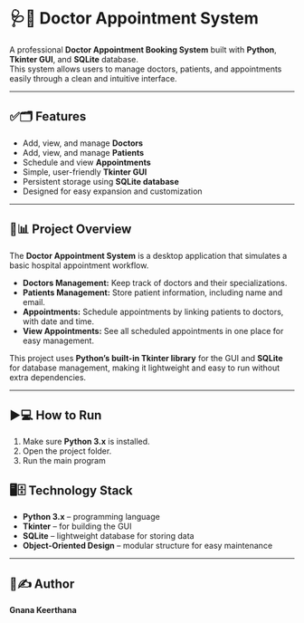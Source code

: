 # 🩺💊 Doctor Appointment System

A professional **Doctor Appointment Booking System** built with **Python**, **Tkinter GUI**, and **SQLite** database.  
This system allows users to manage doctors, patients, and appointments easily through a clean and intuitive interface.

---

## ✅🗂️ Features

- Add, view, and manage **Doctors**  
- Add, view, and manage **Patients**  
- Schedule and view **Appointments**  
- Simple, user-friendly **Tkinter GUI**  
- Persistent storage using **SQLite database**  
- Designed for easy expansion and customization  

---

## 📝📊 Project Overview

The **Doctor Appointment System** is a desktop application that simulates a basic hospital appointment workflow.  

- **Doctors Management:** Keep track of doctors and their specializations.  
- **Patients Management:** Store patient information, including name and email.  
- **Appointments:** Schedule appointments by linking patients to doctors, with date and time.  
- **View Appointments:** See all scheduled appointments in one place for easy management.  

This project uses **Python’s built-in Tkinter library** for the GUI and **SQLite** for database management, making it lightweight and easy to run without extra dependencies.

---

## ▶️💻 How to Run

1. Make sure **Python 3.x** is installed.  
2. Open the project folder.  
3. Run the main program

## 🖥️🗄️ Technology Stack

- **Python 3.x** – programming language   
- **Tkinter** – for building the GUI   
- **SQLite** – lightweight database for storing data   
- **Object-Oriented Design** – modular structure for easy maintenance

-----

## 👤✍️ Author
**Gnana Keerthana**


